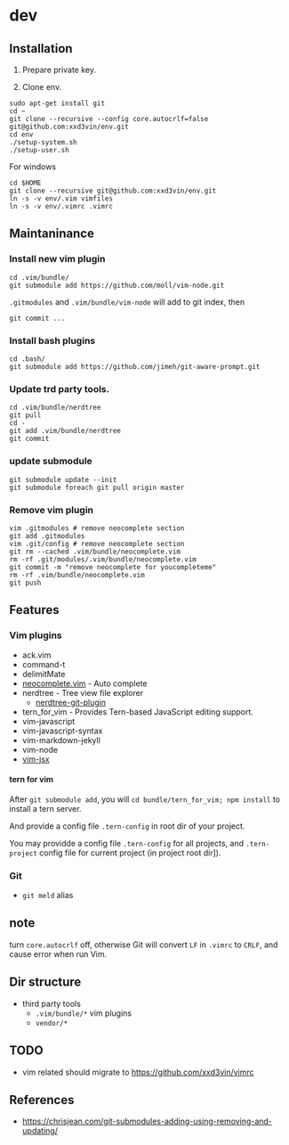 dev
===

## Installation

1. Prepare private key.

2. Clone env.

```
sudo apt-get install git
cd ~
git clone --recursive --config core.autocrlf=false git@github.com:xxd3vin/env.git
cd env
./setup-system.sh
./setup-user.sh
```

For windows

```
cd $HOME
git clone --recursive git@github.com:xxd3vin/env.git
ln -s -v env/.vim vimfiles
ln -s -v env/.vimrc .vimrc
```

## Maintaninance

### Install new vim plugin

```
cd .vim/bundle/
git submodule add https://github.com/moll/vim-node.git
```

`.gitmodules` and `.vim/bundle/vim-node` will add to git index, then

```
git commit ...
```

### Install bash plugins

```
cd .bash/
git submodule add https://github.com/jimeh/git-aware-prompt.git
```

### Update trd party tools.

```
cd .vim/bundle/nerdtree
git pull
cd -
git add .vim/bundle/nerdtree
git commit
```

### update submodule

```
git submodule update --init
git submodule foreach git pull origin master
```

### Remove vim plugin

```
vim .gitmodules # remove neocomplete section
git add .gitmodules
vim .git/config # remove neocomplete section
git rm --cached .vim/bundle/neocomplete.vim
rm -rf .git/modules/.vim/bundle/neocomplete.vim
git commit -m "remove neocomplete for youcompleteme"
rm -rf .vim/bundle/neocomplete.vim
git push
```

## Features

### Vim plugins

- ack.vim
- command-t
- delimitMate
- [neocomplete.vim](https://github.com/Shougo/neocomplete.vim) - Auto complete
- nerdtree - Tree view file explorer
  - [nerdtree-git-plugin](https://github.com/Xuyuanp/nerdtree-git-plugin)
- tern_for_vim - Provides Tern-based JavaScript editing support.
- vim-javascript
- vim-javascript-syntax
- vim-markdown-jekyll
- vim-node
- [vim-jsx](https://github.com/mxw/vim-jsx)

#### tern for vim

After `git submodule add`, you will `cd bundle/tern_for_vim; npm install` to
install a tern server.

And provide a config file `.tern-config` in root dir of your project.

You may providde a config file `.tern-config` for all projects, and
`.tern-project` config file for current project (in project root dir]).

### Git

- `git meld` alias

## note

turn `core.autocrlf` off, otherwise Git will convert `LF` in `.vimrc` to `CRLF`, and cause error when run Vim.

## Dir structure

- third party tools
  - `.vim/bundle/*` vim plugins
  - `vendor/*`

## TODO

- vim related should migrate to https://github.com/xxd3vin/vimrc

## References

- https://chrisjean.com/git-submodules-adding-using-removing-and-updating/

